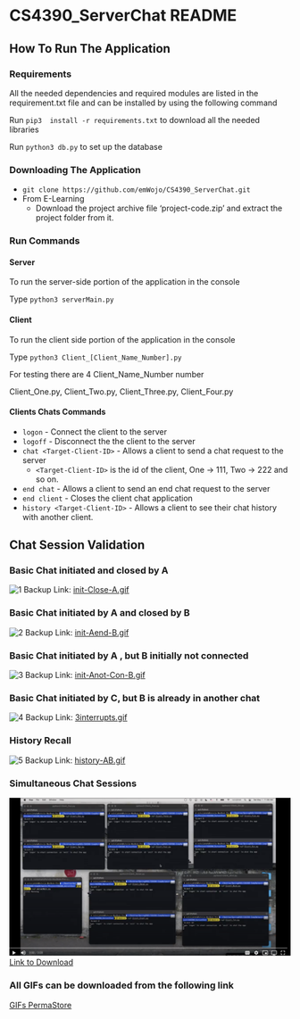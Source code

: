# CS4390_ServerChat README
## How To Run The Application
### Requirements
All the needed dependencies and required modules  are listed in the requirement.txt file and can be installed by using the following command

Run `pip3  install -r requirements.txt` to download all the needed libraries

Run `python3 db.py` to set up the database

### Downloading The Application
- `git clone https://github.com/emWojo/CS4390_ServerChat.git`
- From E-Learning
   - Download the project archive file ‘project-code.zip’ and extract the project folder from it.


### Run Commands 

#### Server
To run the server-side portion of the application in the console

Type `python3 serverMain.py`

#### Client
To run the client side portion of the application in the console

Type `python3 Client_[Client_Name_Number].py`

For testing there are 4 Client_Name_Number number

Client_One.py, Client_Two.py, Client_Three.py, Client_Four.py

#### Clients Chats Commands
- `logon` - Connect the client to the server
- `logoff` - Disconnect the the client to the server
- `chat <Target-Client-ID>` - Allows a client to send a chat request to the server
   - `<Target-Client-ID>` is the id of the client, One -> 111, Two -> 222 and so on.
- `end chat`  - Allows a client to send an end chat request to the server
- `end client` - Closes the client chat application
- `history <Target-Client-ID>` - Allows a client to see their chat history with another client.

## Chat Session Validation


### Basic Chat initiated and closed by A
![1](https://github.com/emWojo/CS4390_ServerChat/blob/main/gifs/initCloseA.gif)
Backup Link: [init-Close-A.gif](https://i.postimg.cc/C5LQXG5h/init-Close-A.gif)

### Basic Chat initiated by A and closed by B
![2](https://github.com/emWojo/CS4390_ServerChat/blob/main/gifs/initAendB.gif)
Backup Link: [init-Aend-B.gif](https://i.postimg.cc/85G3BQVr/init-Aend-B.gif)

### Basic Chat initiated by A , but B initially not connected
![3](https://github.com/emWojo/CS4390_ServerChat/blob/main/gifs/initAnotConB.gif)
Backup Link: [init-Anot-Con-B.gif](https://i.postimg.cc/FsHMB4ky/init-Anot-Con-B.gif)

### Basic Chat initiated by C, but B is already in another chat
![4](https://github.com/emWojo/CS4390_ServerChat/blob/main/gifs/3interrupts.gif)
Backup Link: [3interrupts.gif](https://i.postimg.cc/j5rVgny2/3interrupts.gif)

### History Recall
![5](https://github.com/emWojo/CS4390_ServerChat/blob/main/gifs/historyAB.gif)
Backup Link: [history-AB.gif](https://i.postimg.cc/RVYDpnBm/history-AB.gif)

### Simultaneous Chat Sessions
[![Preview Image](https://github.com/emWojo/CS4390_ServerChat/blob/main/gifs/preview.png)](https://drive.google.com/file/d/1fh-A--MU5zd0YaVaoEl6izGcy57BbBBD/view?usp=sharing)
[Link to Download](https://drive.google.com/file/d/1fh-A--MU5zd0YaVaoEl6izGcy57BbBBD/view?usp=sharing)

### All GIFs can be downloaded from the following link
[GIFs PermaStore](https://drive.google.com/drive/folders/1p2gQRS_eCdHSbtNXnFoIV5Ht92fOMUA6?usp=sharing)
